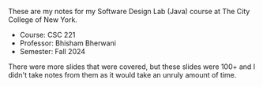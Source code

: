 These are my notes for my Software Design Lab (Java) course at The City College of New York.

- Course: CSC 221
- Professor: Bhisham Bherwani
- Semester: Fall 2024

There were more slides that were covered, but these slides were 100+ and I didn't take notes from them as it would take an unruly amount of time. 
